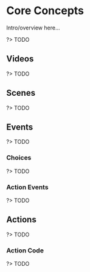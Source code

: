 # Core Concepts

Intro/overview here...

?> TODO

## Videos

?> TODO

## Scenes

?> TODO

## Events

?> TODO

### Choices

?> TODO

### Action Events

?> TODO

## Actions

?> TODO

### Action Code

?> TODO